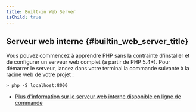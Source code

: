 ```yaml
---
title: Built-in Web Server
isChild: true
---
```


## Serveur web interne {#builtin_web_server_title}

Vous pouvez commencez à apprendre PHP sans la contrainte d'installer et de configurer un serveur web complet (à partir de PHP 5.4+). Pour démarrer le serveur, lancez dans votre terminal la commande suivante à la racine web de votre projet :

    > php -S localhost:8000

* [Plus d'information sur le serveur web interne disponible en ligne de commande][cli-server]

[cli-server]: http://www.php.net/manual/fr/features.commandline.webserver.php

